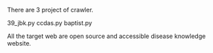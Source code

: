 There are 3 project of crawler.

  39_jbk.py
  ccdas.py
  baptist.py

All the target web are open source and accessible disease knowledge website.
